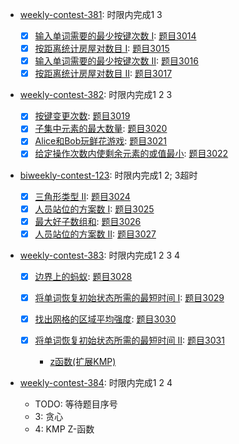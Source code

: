 - [weekly-contest-381](https://leetcode.cn/contest/weekly-contest-381/): 时限内完成1 3

    - [x] [输入单词需要的最少按键次数 I](https://leetcode.cn/contest/weekly-contest-381/problems/minimum-number-of-pushes-to-type-word-i/): [题目3014](../problem/Easy.md)
    - [x] [按距离统计房屋对数目 I](https://leetcode.cn/contest/weekly-contest-381/problems/count-the-number-of-houses-at-a-certain-distance-i/): [题目3015](../problem/Medium.md)
    - [x] [输入单词需要的最少按键次数 II](https://leetcode.cn/contest/weekly-contest-381/problems/minimum-number-of-pushes-to-type-word-ii/): [题目3016](../problem/Medium.md)
    - [x] [按距离统计房屋对数目 II](https://leetcode.cn/contest/weekly-contest-381/problems/count-the-number-of-houses-at-a-certain-distance-ii/): [题目3017](../problem/Hard.md)

- [weekly-contest-382](https://leetcode.cn/contest/weekly-contest-382/): 时限内完成1 2 3

    - [x] [按键变更次数](https://leetcode.cn/problems/number-of-changing-keys/): [题目3019](../problem/Easy.md)
    - [x] [子集中元素的最大数量](https://leetcode.cn/problems/find-the-maximum-number-of-elements-in-subset/): [题目3020](../problem/Medium.md)
    - [x] [Alice和Bob玩鲜花游戏](https://leetcode.cn/problems/alice-and-bob-playing-flower-game/): [题目3021](../problem/Medium.md)
    - [x] [给定操作次数内使剩余元素的或值最小](https://leetcode.cn/problems/minimize-or-of-remaining-elements-using-operations/): [题目3022](../problem/Hard.md)

- [biweekly-contest-123](https://leetcode.cn/contest/biweekly-contest-123/): 时限内完成1 2; 3超时

    - [x] [三角形类型 II](https://leetcode.cn/problems/type-of-triangle-ii/): [题目3024](../problem/Easy.md)
    - [x] [人员站位的方案数 I](https://leetcode.cn/problems/find-the-number-of-ways-to-place-people-i/): [题目3025](../problem/Medium.md)
    - [x] [最大好子数组和](https://leetcode.cn/problems/maximum-good-subarray-sum/): [题目3026](../problem/Medium.md)
    - [x] [人员站位的方案数 II](https://leetcode.cn/problems/find-the-number-of-ways-to-place-people-ii/): [题目3027](../problem/Hard.md)

- [weekly-contest-383](https://leetcode.cn/contest/weekly-contest-383/): 时限内完成1 2 3 4

    - [x] [边界上的蚂蚁](https://leetcode.cn/problems/ant-on-the-boundary/): [题目3028](../problem/Easy.md)
    - [x] [将单词恢复初始状态所需的最短时间 I](https://leetcode.cn/problems/minimum-time-to-revert-word-to-initial-state-i/): [题目3029](../problem/Medium.md)
    - [x] [找出网格的区域平均强度](https://leetcode.cn/problems/find-the-grid-of-region-average/): [题目3030](../problem/Medium.md)
    - [x] [将单词恢复初始状态所需的最短时间 II](https://leetcode.cn/problems/minimum-time-to-revert-word-to-initial-state-ii/): [题目3031](../problem/Hard.md)

        - [z函数(扩展KMP)](https://personal.utdallas.edu/~besp/demo/John2010/z-algorithm.htm)

- [weekly-contest-384](https://leetcode.cn/contest/weekly-contest-384/): 时限内完成1 2 4

    - TODO: 等待题目序号
    - 3: 贪心
    - 4: KMP Z-函数